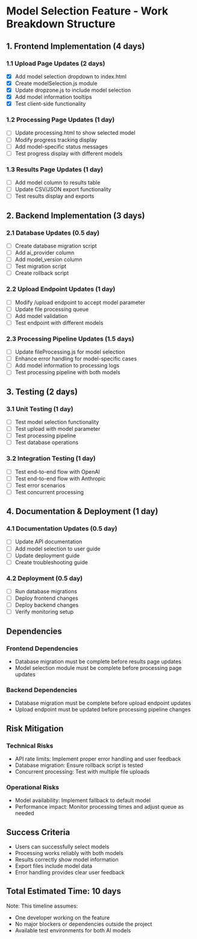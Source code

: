 # Model Selection Feature - Work Breakdown Structure

## 1. Frontend Implementation (4 days)

### 1.1 Upload Page Updates (2 days)
- [x] Add model selection dropdown to index.html
- [x] Create modelSelection.js module
- [x] Update dropzone.js to include model selection
- [x] Add model information tooltips
- [x] Test client-side functionality

### 1.2 Processing Page Updates (1 day)
- [ ] Update processing.html to show selected model
- [ ] Modify progress tracking display
- [ ] Add model-specific status messages
- [ ] Test progress display with different models

### 1.3 Results Page Updates (1 day)
- [ ] Add model column to results table
- [ ] Update CSV/JSON export functionality
- [ ] Test results display and exports

## 2. Backend Implementation (3 days)

### 2.1 Database Updates (0.5 day)
- [ ] Create database migration script
- [ ] Add ai_provider column
- [ ] Add model_version column
- [ ] Test migration script
- [ ] Create rollback script

### 2.2 Upload Endpoint Updates (1 day)
- [ ] Modify /upload endpoint to accept model parameter
- [ ] Update file processing queue
- [ ] Add model validation
- [ ] Test endpoint with different models

### 2.3 Processing Pipeline Updates (1.5 days)
- [ ] Update fileProcessing.js for model selection
- [ ] Enhance error handling for model-specific cases
- [ ] Add model information to processing logs
- [ ] Test processing pipeline with both models

## 3. Testing (2 days)

### 3.1 Unit Testing (1 day)
- [ ] Test model selection functionality
- [ ] Test upload with model parameter
- [ ] Test processing pipeline
- [ ] Test database operations

### 3.2 Integration Testing (1 day)
- [ ] Test end-to-end flow with OpenAI
- [ ] Test end-to-end flow with Anthropic
- [ ] Test error scenarios
- [ ] Test concurrent processing

## 4. Documentation & Deployment (1 day)

### 4.1 Documentation Updates (0.5 day)
- [ ] Update API documentation
- [ ] Add model selection to user guide
- [ ] Update deployment guide
- [ ] Create troubleshooting guide

### 4.2 Deployment (0.5 day)
- [ ] Run database migrations
- [ ] Deploy frontend changes
- [ ] Deploy backend changes
- [ ] Verify monitoring setup

## Dependencies

### Frontend Dependencies
- Database migration must be complete before results page updates
- Model selection module must be complete before processing page updates

### Backend Dependencies
- Database migration must be complete before upload endpoint updates
- Upload endpoint must be updated before processing pipeline changes

## Risk Mitigation

### Technical Risks
- API rate limits: Implement proper error handling and user feedback
- Database migration: Ensure rollback script is tested
- Concurrent processing: Test with multiple file uploads

### Operational Risks
- Model availability: Implement fallback to default model
- Performance impact: Monitor processing times and adjust queue as needed

## Success Criteria
- Users can successfully select models
- Processing works reliably with both models
- Results correctly show model information
- Export files include model data
- Error handling provides clear user feedback

## Total Estimated Time: 10 days

Note: This timeline assumes:
- One developer working on the feature
- No major blockers or dependencies outside the project
- Available test environments for both AI models 